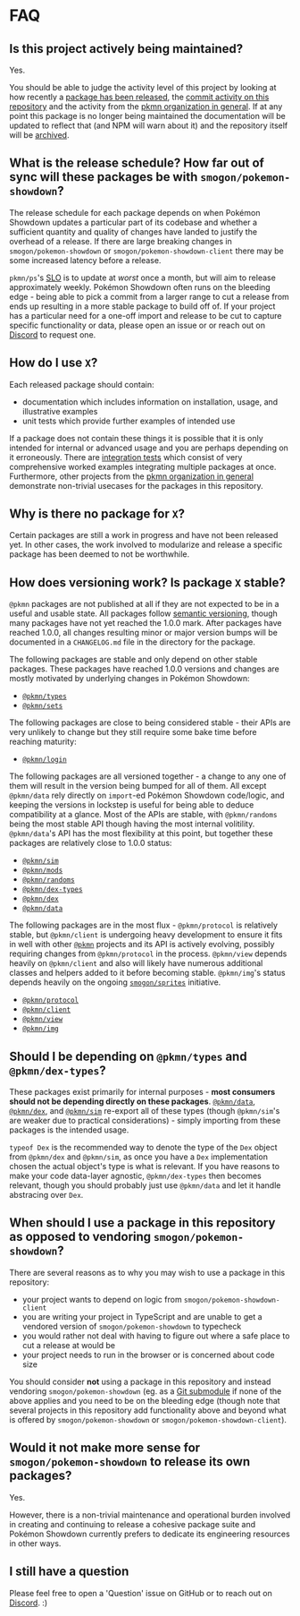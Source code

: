 # FAQ

## Is this project actively being maintained?

Yes.

You should be able to judge the activity level of this project by looking at how recently a
[package has been released](https://www.npmjs.com/package/@pkmn/sim), the
[commit activity on this repository](https://github.com/pkmn/ps/commits/master) and the activity
from the [pkmn organization in general](https://github.com/pkmn). If at any point this package
is no longer being maintained the documentation will be updated to reflect that (and NPM will
warn about it) and the repository itself will be [archived](https://github.com/pkmn-archive).

## What is the release schedule? How far out of sync will these packages be with `smogon/pokemon-showdown`?

The release schedule for each package depends on when Pokémon Showdown updates a particular part of
its codebase and whether a sufficient quantity and quality of changes have landed to justify the
overhead of a release. If there are large breaking changes in `smogon/pokemon-showdown` or
`smogon/pokemon-showdown-client` there may be some increased latency before a release.

`pkmn/ps`'s [SLO](https://en.wikipedia.org/wiki/Service-level_objective) is to update at *worst*
once a month, but will aim to release approximately weekly. Pokémon Showdown often runs on the
bleeding edge -  being able to pick a commit from a larger range to cut a release from ends up
resulting in a more stable package to build off of. If your project has a particular need for a
one-off import and release to be cut to capture specific functionality or data, please open an issue
or or reach out on [Discord](https://pkmn.cc/dev) to request one.

## How do I use `X`?

Each released package should contain:

- documentation which includes information on installation, usage, and illustrative examples
- unit tests which provide further examples of intended use

If a package does not contain these things it is possible that it is only intended for internal or
advanced usage and you are perhaps depending on it erroneously. There are
[integration tests](https://github.com/pkmn/ps/blob/master/integration) which consist of very
comprehensive worked examples integrating multiple packages at once. Furthermore, other projects
from the [pkmn organization in general](https://github.com/pkmn) demonstrate non-trivial
usecases for the packages in this repository.

## Why is there no package for `X`?

Certain packages are still a work in progress and have not been released yet. In other cases, the
work involved to modularize and release a specific package has been deemed to not be worthwhile.

## How does versioning work? Is package `X` stable?

`@pkmn` packages are not published at all if they are not expected to be in a useful and usable
state. All packages follow [semantic versioning](https://semver.org/), though many packages have
not yet reached the 1.0.0 mark. After packages have reached 1.0.0, all changes resulting minor or
major version bumps will be documented in a `CHANGELOG.md` file in the directory for the package.

The following packages are stable and only depend on other stable packages. These packages have
reached 1.0.0 versions and changes are mostly motivated by underlying changes in Pokémon Showdown:

- [`@pkmn/types`](types)
- [`@pkmn/sets`](sets)

The following packages are close to being considered stable - their APIs are very unlikely to change
but they still require some bake time before reaching maturity:

- [`@pkmn/login`](login)

The following packages are all versioned together - a change to any one of them will result in the
version being bumped for all of them. All except `@pkmn/data` rely directly on `import`-ed Pokémon
Showdown code/logic, and keeping the versions in lockstep is useful for being able to deduce
compatibility at a glance. Most of the APIs are stable, with `@pkmn/randoms` being the most stable
API though having the most internal volitility. `@pkmn/data`'s API has the most flexibility at this
point, but together these packages are relatively close to 1.0.0 status:

- [`@pkmn/sim`](sim)
- [`@pkmn/mods`](mods)
- [`@pkmn/randoms`](randoms)
- [`@pkmn/dex-types`](dex/types)
- [`@pkmn/dex`](dex)
- [`@pkmn/data`](data)

The following packages are in the most flux - `@pkmn/protocol` is relatively stable, but
`@pkmn/client` is undergoing heavy development to ensure it fits in well with other
[`@pkmn`](https://pkmn.cc/@pkmn/) projects and its API is actively evolving, possibly requiring
changes from `@pkmn/protocol` in the process. `@pkmn/view` depends heavily on `@pkmn/client` and
also will likely have numerous additional classes and helpers added to it before becoming stable.
`@pkmn/img`'s status depends heavily on the ongoing
[`smogon/sprites`](https://github.com/smogon/sprites) initiative.

- [`@pkmn/protocol`](protocol)
- [`@pkmn/client`](client)
- [`@pkmn/view`](view)
- [`@pkmn/img`](img)

## Should I be depending on `@pkmn/types` and `@pkmn/dex-types`?

These packages exist primarily for internal purposes - **most consumers should not be depending
directly on these packages**. [`@pkmn/data`](data), [`@pkmn/dex`](dex), and [`@pkmn/sim`](sim)
re-export all of these types (though `@pkmn/sim`'s are weaker due to practical considerations) -
simply importing from these packages is the intended usage.

`typeof Dex` is the recommended way to denote the type of the `Dex` object from `@pkmn/dex` and
`@pkmn/sim`, as once you have a `Dex` implementation chosen the actual object's type is what is
relevant. If you have reasons to make your code data-layer agnostic, `@pkmn/dex-types` then becomes
relevant, though you should probably just use `@pkmn/data` and let it handle abstracing over `Dex`.

## When should I use a package in this repository as opposed to vendoring `smogon/pokemon-showdown`?

There are several reasons as to why you may wish to use a package in this repository:

- your project wants to depend on logic from `smogon/pokemon-showdown-client`
- you are writing your project in TypeScript and are unable to get a vendored version of
  `smogon/pokemon-showdown` to typecheck
- you would rather not deal with having to figure out where a safe place to cut a release at would
  be
- your project needs to run in the browser or is concerned about code size

You should consider **not** using a package in this repository and instead vendoring
`smogon/pokemon-showdown` (eg. as a
[Git submodule](https://git-scm.com/book/en/v2/Git-Tools-Submodules) if none of the above applies
and you need to be on the bleeding edge (though note that several projects in this repository add
functionality above and beyond what is offered by `smogon/pokemon-showdown` or
`smogon/pokemon-showdown-client`).

## Would it not make more sense for `smogon/pokemon-showdown` to release its own packages?

Yes.

However, there is a non-trivial maintenance and operational burden involved in creating and
continuing to release a cohesive package suite and Pokémon Showdown currently prefers to dedicate
its engineering resources in other ways.

## I still have a question

Please feel free to open a 'Question' issue on GitHub or to reach out on
[Discord](https://pkmn.cc/dev). :)
